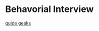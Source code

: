 # Behavorial Interview 

[guide geeks](https://www.geeksforgeeks.org/how-to-prepare-for-a-behavioral-interview/)